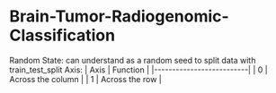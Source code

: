 # Brain-Tumor-Radiogenomic-Classification
Random State: can understand as a random seed to split data with train_test_split
Axis:
     | Axis | Function          |
     |--------------------------|
     | 0  | Across the column   |
     | 1  | Across the row      |
 

